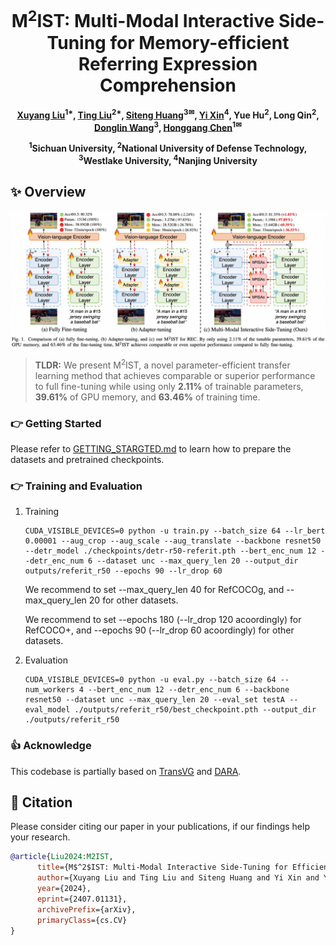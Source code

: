 <div align=center>

<h1> M<sup>2</sup>IST: Multi-Modal Interactive Side-Tuning for Memory-efficient Referring Expression Comprehension </h1>


<h4 align="center"> 

[Xuyang Liu](https://xuyang-liu16.github.io/)<sup>1*</sup>,
[Ting Liu](https://github.com/liuting20)<sup>2*</sup>,
[Siteng Huang](https://kyonhuang.top/)<sup>3✉</sup>,
[Yi Xin](https://synbol.github.io/)<sup>4</sup>,
Yue Hu<sup>2</sup>,
Long Qin<sup>2</sup>,
[Donglin Wang](https://milab.westlake.edu.cn/)<sup>3</sup>,
[Honggang Chen](https://sites.google.com/view/honggangchen/)<sup>1✉</sup>

<sup>1</sup>Sichuan University, <sup>2</sup>National University of Defense Technology, <br>
<sup>3</sup>Westlake University, <sup>4</sup>Nanjing University

</h4>

</div>

## ✨ Overview
<p align="center"> <img src="intro.jpg" width="1000" align="center"> </p>

> **TLDR:** We present M<sup>2</sup>IST, a novel parameter-efficient transfer learning method that achieves comparable or superior performance to full fine-tuning while using only **2.11%** of trainable parameters, **39.61%** of GPU memory, and **63.46%** of training time.

### :point_right: Getting Started

Please refer to [GETTING_STARGTED.md](GETTING_STARTED.md) to learn how to prepare the datasets and pretrained checkpoints.


### :point_right: Training and Evaluation

1.  Training
    ```
    CUDA_VISIBLE_DEVICES=0 python -u train.py --batch_size 64 --lr_bert 0.00001 --aug_crop --aug_scale --aug_translate --backbone resnet50 --detr_model ./checkpoints/detr-r50-referit.pth --bert_enc_num 12 --detr_enc_num 6 --dataset unc --max_query_len 20 --output_dir outputs/referit_r50 --epochs 90 --lr_drop 60
    ```

    We recommend to set --max_query_len 40 for RefCOCOg, and --max_query_len 20 for other datasets. 
    
    We recommend to set --epochs 180 (--lr_drop 120 acoordingly) for RefCOCO+, and --epochs 90 (--lr_drop 60 acoordingly) for other datasets. 

2.  Evaluation
    ```
    CUDA_VISIBLE_DEVICES=0 python -u eval.py --batch_size 64 --num_workers 4 --bert_enc_num 12 --detr_enc_num 6 --backbone resnet50 --dataset unc --max_query_len 20 --eval_set testA --eval_model ./outputs/referit_r50/best_checkpoint.pth --output_dir ./outputs/referit_r50
    ```

### :thumbsup: Acknowledge
This codebase is partially based on [TransVG](https://github.com/djiajunustc/TransVG) and [DARA](https://github.com/liuting20/DARA).


## :pushpin: Citation
Please consider citing our paper in your publications, if our findings help your research.
```bibtex
@article{Liu2024:M2IST,
      title={M$^2$IST: Multi-Modal Interactive Side-Tuning for Efficient Referring Expression Comprehension}, 
      author={Xuyang Liu and Ting Liu and Siteng Huang and Yi Xin and Yue Hu and Quanjun Yin and Donglin Wang and Honggang Chen},
      year={2024},
      eprint={2407.01131},
      archivePrefix={arXiv},
      primaryClass={cs.CV}
}
```
